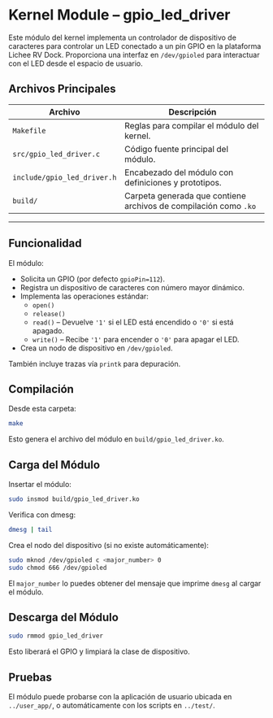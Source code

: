 # Kernel Module – gpio_led_driver

Este módulo del kernel implementa un controlador de dispositivo de caracteres para controlar un LED conectado a un pin GPIO en la plataforma Lichee RV Dock. Proporciona una interfaz en `/dev/gpioled` para interactuar con el LED desde el espacio de usuario.

## Archivos Principales

| Archivo                | Descripción                                                      |
|------------------------|------------------------------------------------------------------|
| `Makefile`             | Reglas para compilar el módulo del kernel.                      |
| `src/gpio_led_driver.c`| Código fuente principal del módulo.                             |
| `include/gpio_led_driver.h` | Encabezado del módulo con definiciones y prototipos.         |
| `build/`               | Carpeta generada que contiene archivos de compilación como `.ko`|

---

## Funcionalidad

El módulo:

- Solicita un GPIO (por defecto `gpioPin=112`).
- Registra un dispositivo de caracteres con número mayor dinámico.
- Implementa las operaciones estándar:
  - `open()`
  - `release()`
  - `read()` – Devuelve `'1'` si el LED está encendido o `'0'` si está apagado.
  - `write()` – Recibe `'1'` para encender o `'0'` para apagar el LED.
- Crea un nodo de dispositivo en `/dev/gpioled`.

También incluye trazas vía `printk` para depuración.

## Compilación

Desde esta carpeta:

```bash
make
```
Esto genera el archivo del módulo en `build/gpio_led_driver.ko`.

## Carga del Módulo

Insertar el módulo:
```bash
sudo insmod build/gpio_led_driver.ko
```

Verifica con dmesg:
```bash
dmesg | tail
```

Crea el nodo del dispositivo (si no existe automáticamente):
```bash
sudo mknod /dev/gpioled c <major_number> 0
sudo chmod 666 /dev/gpioled
```

El `major_number` lo puedes obtener del mensaje que imprime `dmesg` al cargar el módulo.

## Descarga del Módulo
```bash
sudo rmmod gpio_led_driver
```
Esto liberará el GPIO y limpiará la clase de dispositivo.

## Pruebas
El módulo puede probarse con la aplicación de usuario ubicada en `../user_app/`, o automáticamente con los scripts en `../test/`.

